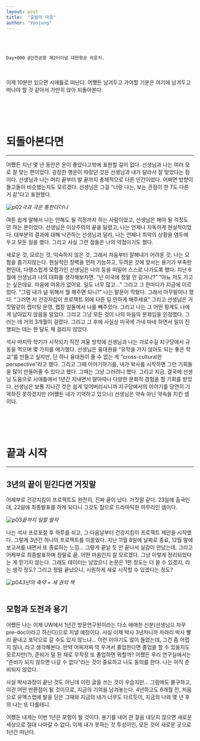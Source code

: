 ```yaml
---
layout: post
title:  "출발의 마음"
author: "Yoojung"
---
```


<br> </br>

~~~
Day+000 @인천공항 제2터미널 대한항공 라운지.
~~~

<br> </br>
이제 10분만 있으면 시애틀로 떠난다. 어쨌든 남겨두고 가야할 기분은 여기에 남겨두고 떠나야 할 것 같아서 가만히 앉아 되돌아본다.  
<br> </br>
<br> </br>
# 되돌아본다면  
---
어쨌든 지난 몇 년 동안은 운이 좋았다고밖에 표현할 길이 없다. 선생님과 나는 여러 모로 잘 맞는 편이었다. 굉장한 행운이 따랐던 것은 선생님과 내가 달라서 잘 맞았다는 점이다. 선생님과 나는 머리 끝부터 발 끝까지 총체적으로 다른 인간이었다. 어쩌면 방향이 돌고돌아 비슷했는지도 모르겠다. 선생님은 그걸 “너랑 나는, 보는 관점이 한 7도 다른 거 같”다고 표현했다. 

![p02]({{site.url}}/assets/2018-02-23-p02.jpg)_극과 극은 통한다더니_

여튼 쉽게 말해서 나는 안해도 될 걱정까지 하는 사람이었고, 선생님은 해야 될 걱정도 안 하는 분이었다. 선생님은 이상주의의 끝을 달렸고, 나는 언제나 지독하게 현실적이었다. 대부분의 결과에 대해 낙관하는 선생님과 달리, 나는 언제나 최악의 상황을 염두에 두고 모든 일을 했다. 그리고 사실 그런 점들은 나의 약점이기도 했다. 

새로운 것, 모르는 것, 익숙하지 않은 것, 그래서 처음부터 잘해내기 어려운 것. 나는 모험을 즐기지않는다. 현실적인 장벽을 먼저 가늠하고, 두려운 것에 맞서는 용기가 부족한 편인데, 다행스럽게 모험가인 선생님은 나의 등을 떠밀어 스스로 나가도록 했다. 지난 6월에 선생님과 나의 대화를 생각해보자면.  “넌 미국에 정말 안 갈거니?” “아뇨 저도 가고는 싶은데요. 마음에 여유가 없어요. 일도 너무 많고...” 그리고 그 한마디가 지금에 이르렀다. “그럼 내가 널 위해서 뭘 해주면 되니?” 나는 말문이 막혔다. 그래서 아무말이나 했다. “그러면 저 건강지킴이 프로젝트 외에 다른 일 안하게 해주세요” 그리고 선생님은 거짓말같이 랩미팅 운영, 랩장 일들에서 나를 빼주었다. 그리고 나는 그 어떤 핑계도 나에게 남아있지 않음을 알았다. 그리고 그냥 모든 것이 나의 마음의 문제임을 인정했다. 그러는 데 거의 3개월이 걸렸다. 그리고 그 후에 사실상 미국에 가네 마네 하면서 일이 진행되는 데는 한 달도 채 걸리지 않았다.  

석사 마지막 학기가 시작되기 직전 겨울 방학에 선생님과 나는 가로수길 지구당에서 규동을 먹으며 몇 가지를 얘기했다. 선생님은 융대원을 “유학을 가지 않아도 되는 좋은 학교”를 만들고 싶지만, 단 하나 융대원이 줄 수 없는 게 “cross-cultural한 perspective”라고 했다. 그리고 그때 이야기하기를, 내가 박사를 시작하면 그런 기회들을 많이 만들어줄 수 있다고 했다. 그때는 그냥 그러려니 했다. 그리고 지금, 결국에 선생님 도움으로 시애틀에서 1년간 지내면서 말마따나 다양한 문화적 경험을 할 기회를 받았다. 선생님은 보통 지나간 것은 쉽게 잊어버리시니까 지구당에서의 이야기를 당연히 기억하진 못하겠지만 (어쨌든 내가 기억하고 있으니) 선생님은 약속 아닌 약속을 지킨 셈이다.  
<br> </br>
<br> </br>   
# 끝과 시작
---
## 3년의 끝이 믿긴다면 거짓말
어제부로 건강지킴이 프로젝트도 완전히, 진짜 끝이 났다. 거짓말 같다. 23일에 출국인데, 22일에 최종발표를 하게 되다니 그것도 참으로 드라마틱한 마무리인 셈이다. 

![p03]({{site.url}}/assets/2018-02-23-p03.jpg)_끝까지 일할 팔자_

나는 석사 프로포절 후 하루를 쉬고, 그 다음날부터 건강지킴이 프로젝트 제안을 시작했다. 그렇게 3년간 하나의 프로젝트를 이끌었다. 지난 11월 8일에 날짜로 종료, 12월 말에 보고서를 내면서 또 종료하는 느낌... 그렇게 끝날 듯 안 끝나서 실감이 안났는데. 그리고 어제부로 최종발표하며 정말로 끝. 어떤 마음인지 잘 모르겠다. 그냥 이렇게 정리되었다는 게 믿기지 않는다. 그래도 데이터는 남았으니 논문은 1편 정도는 더 쓸 수 있겠지, 라는 생각 정도? 그리고 정말 끝났으니, 시원하게 새로 시작할 수 있겠다는 정도?

![p04]({{site.url}}/assets/2018-02-23-p04.jpg)_3년의 축약 = 세 권의 책_
<br> </br> 
## 모험과 도전과 용기
어쨌든 나는 이제 UW에서 1년간 방문연구원이라는 다소 애매한 신분(선생님으 자꾸 pre-doc이라고 하신다)으로 지낼 예정이다. 사실 이제 박사 3년차니까 차라리 박사 빨리 끝내고 포닥으로 갈 수도 있지 않느냐... 이런 이야기도 많이 들었는데, 그건 좀 어렵지 않나, 라고 생각해본다. 만약 어찌저찌 막 우겨서 졸업한다면 졸업을 할 수 있을지도 모르지만(?), 준비가 덜 된 채로 무작정 또 졸업하면 뭐할까? 어쨌든 우리 연구실에서는 “준비가 되지 않으면 나갈 수 없다”라는 것이 중요하고 나도 동의를 한다. 나는 아직 준비되지 않았다.

사실 박사과정이 끝난 것도 아닌데 이런 글을 쓰는 것이 우습지만... 그럼에도 불구하고, 이건 어떤 반환점이 될 것이므로, 지금의 기억을 남겨놓는다. 4년하고도 6개월 전, 처음으로 유엑스랩에 발을 딛은 그때와 지금의 내가 너무도 다르듯이, 지금의 나와 몇 년 후의 나는 또 다를테니. 

어쨌든 내게는 이번 1년은 모험이 될 것이다. 용기를 내어 한 걸음 내딛지 않으면 새로운 세상으로 절대 나아갈 수 없다. 이제 내가 못하는 것 투성이인, 모든 것이 새로운 곳으로 1년간 떠난다. 

